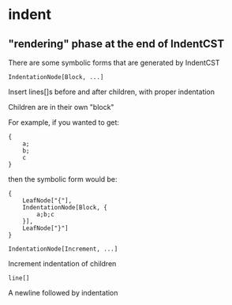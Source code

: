 # indent

## "rendering" phase at the end of IndentCST

There are some symbolic forms that are generated by IndentCST


```
IndentationNode[Block, ...]
```

Insert lines[]s before and after children, with proper indentation

Children are in their own "block"

For example, if you wanted to get:
```
{
    a;
    b;
    c
}
```
then the symbolic form would be:
```
{
    LeafNode["{"],
    IndentationNode[Block, {
        a;b;c
    }],
    LeafNode["}"]
}
```





```
IndentationNode[Increment, ...]
```

Increment indentation of children



```
line[]
```

A newline followed by indentation


